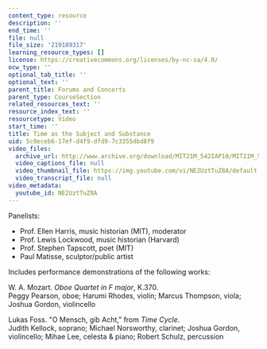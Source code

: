 ```yaml
---
content_type: resource
description: ''
end_time: ''
file: null
file_size: '219189317'
learning_resource_types: []
license: https://creativecommons.org/licenses/by-nc-sa/4.0/
ocw_type: ''
optional_tab_title: ''
optional_text: ''
parent_title: Forums and Concerts
parent_type: CourseSection
related_resources_text: ''
resource_index_text: ''
resourcetype: Video
start_time: ''
title: Time as the Subject and Substance
uid: 5c0eceb6-17ef-d4f9-dfd9-7c3355dbd8f9
video_files:
  archive_url: http://www.archive.org/download/MIT21M_542IAP10/MIT21M_542IAP10forum3_300k.mp4
  video_captions_file: null
  video_thumbnail_file: https://img.youtube.com/vi/NE2UztTuZ8A/default.jpg
  video_transcript_file: null
video_metadata:
  youtube_id: NE2UztTuZ8A
---
```


Panelists:

*   Prof. Ellen Harris, music historian (MIT), moderator
*   Prof. Lewis Lockwood, music historian (Harvard)
*   Prof. Stephen Tapscott, poet (MIT)
*   Paul Matisse, sculptor/public artist

Includes performance demonstrations of the following works:

W. A. Mozart. _Oboe Quartet in F major_, K.370.  
Peggy Pearson, oboe; Harumi Rhodes, violin; Marcus Thompson, viola; Joshua Gordon, violincello

Lukas Foss. "O Mensch, gib Acht," from _Time Cycle_.  
Judith Kellock, soprano; Michael Norsworthy, clarinet; Joshua Gordon, violincello; Mihae Lee, celesta & piano; Robert Schulz, percussion

